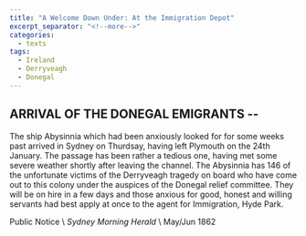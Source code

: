 ```yaml
---
title: "A Welcome Down Under: At the Immigration Depot"
excerpt_separator: "<!--more-->"
categories:
  - texts
tags:
  - Ireland
  - Derryveagh
  - Donegal
---
```

## ARRIVAL OF THE DONEGAL EMIGRANTS --  

The ship Abysinnia which had been anxiously looked for for some weeks past arrived in Sydney on Thurdsay, having left Plymouth on the 24th January. The passage has been rather a tedious one, having met some severe weather shortly after leaving the channel. The Abysinnia has 146 of the unfortunate victims of the Derryveagh tragedy on board who have come out to this colony under the auspices of the Donegal relief committee. They will be on hire in a few days and those anxious for good, honest and willing servants had best apply at once to the agent for Immigration, Hyde Park.  
<!--more-->

Public Notice      \\
_Sydney Morning Herald_      \\
May/Jun 1862
